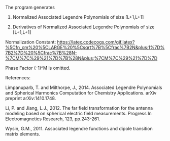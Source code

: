 The program generates

1) Normalized Associated Legendre Polynomials of size [L+1,L+1]

2) Derivatives of Normalized Associated Legendre Polynomials of size [L+1,L+1]

Normalization Constant: https://latex.codecogs.com/gif.latex?%5Cfn_cm%20%5CLARGE%20%5Csqrt%7B%5Cfrac%7B2N&plus;1%7D%7B2%7D%20%5Cfrac%7B%28N-%7CM%7C%29%21%7D%7B%28N&plus;%7CM%7C%29%21%7D%7D

Phase Factor (-1)^M is omitted.

References:

Limpanuparb, T. and Milthorpe, J., 2014. Associated Legendre Polynomials and Spherical Harmonics Computation for Chemistry Applications. arXiv preprint arXiv:1410.1748.

Li, P. and Jiang, L.J., 2012. The far field transformation for the antenna modeling based on spherical electric field measurements. Progress In Electromagnetics Research, 123, pp.243-261.

Wysin, G.M., 2011. Associated legendre functions and dipole transition matrix elements.
